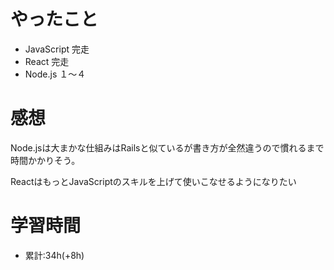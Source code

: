 # やったこと
- JavaScript 完走
- React 完走
- Node.js １〜４

# 感想
Node.jsは大まかな仕組みはRailsと似ているが書き方が全然違うので慣れるまで時間かかりそう。

ReactはもっとJavaScriptのスキルを上げて使いこなせるようになりたい


# 学習時間
- 累計:34h(+8h)
